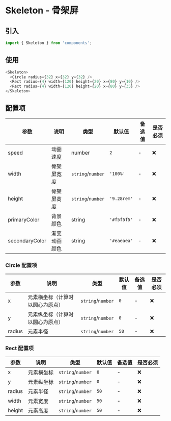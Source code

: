 # Skeleton - 骨架屏

## 引入
```jsx
import { Skeleton } from 'components';
```
## 使用

```javascript
<Skeleton>
  <Circle radius={32} x={32} y={32} />
  <Rect radius={4} width={120} height={20} x={80} y={10} />
  <Rect radius={4} width={120} height={20} x={80} y={35} />
</Skeleton>
```

## 配置项
| 参数 | 说明 | 类型 | 默认值 |备选值 | 是否必须 |
| --- | --- | --- | --- | --- | --- |
| speed | 动画速度 | number | `2` | - | ❌ |
| width | 骨架屏宽度 | `string`/`number` | `'100%'` | - | ❌ |
| height | 骨架屏高度 | `string`/`number` | `'9.28rem'` | - | ❌ |
| primaryColor | 背景颜色 | string | `'#f5f5f5'` | - | ❌ |
| secondaryColor | 渐变动画颜色 | string | `'#eaeaea'` | - | ❌ |

### Circle 配置项
| 参数 | 说明 | 类型 | 默认值 |备选值 | 是否必须 |
| --- | --- | --- | --- | --- | --- |
| x | 元素横坐标（计算时以圆心为原点） | `string`/`number` | `0` | - | ❌ |
| y | 元素纵坐标（计算时以圆心为原点） | `string`/`number` | `0` | - | ❌ |
| radius | 元素半径 | `string`/`number` | `50` | - | ❌ |

### Rect 配置项
| 参数 | 说明 | 类型 | 默认值 |备选值 | 是否必须 |
| --- | --- | --- | --- | --- | --- |
| x | 元素横坐标 | `string`/`number` | `0` | - | ❌ |
| y | 元素纵坐标 | `string`/`number` | `0` | - | ❌ |
| radius | 元素半径 | `string`/`number` | `50` | - | ❌ |
| width | 元素宽度 | `string`/`number` | `50` | - | ❌ |
| height | 元素高度 | `string`/`number` | `50` | - | ❌ |
